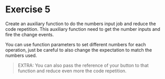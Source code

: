 # Exercise 5

Create an auxiliary function to do the numbers input job and reduce the code repetition.
This auxiliary function need to get the number inputs and fire the change events.

You can use function parameters to set different numbers for each operation, just be careful to also change the expectation to match the numbers used.

> EXTRA: You can also pass the reference of your button to that function and reduce even more the code repetition.